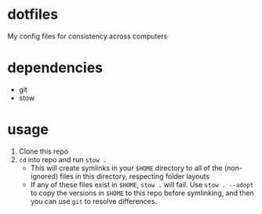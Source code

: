 # dotfiles

My config files for consistency across computers

# dependencies

- git
- stow

# usage

1. Clone this repo
2. `cd` into repo and run `stow .` 
    - This will create symlinks in your `$HOME` directory to all of the (non-ignored) files in this directory, respecting folder layouts
    - If any of these files exist in `$HOME`, `stow .` will fail. Use `stow . --adopt` to copy the versions in `$HOME` to this repo before symlinking, and then you can use `git` to resolve differences.
